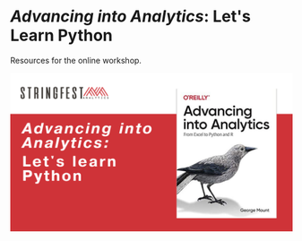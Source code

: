 #  _Advancing into Analytics_: Let's Learn Python

Resources for the online workshop.

![Cover](images/learn-python-cover.png)

